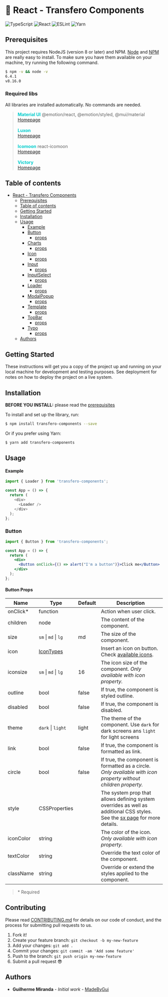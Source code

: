 # 🧩 React - Transfero Components

![TypeScript](https://img.shields.io/badge/typescript-%23007ACC.svg?style=for-the-badge&logo=typescript&logoColor=white) ![React](https://img.shields.io/badge/react-%2320232a.svg?style=for-the-badge&logo=react&logoColor=%2361DAFB) ![ESLint](https://img.shields.io/badge/ESLint-4B3263?style=for-the-badge&logo=eslint&logoColor=white) ![Yarn](https://img.shields.io/badge/yarn-%232C8EBB.svg?style=for-the-badge&logo=yarn&logoColor=white)

## Prerequisites

This project requires NodeJS (version 8 or later) and NPM.
[Node](http://nodejs.org/) and [NPM](https://npmjs.org/) are really easy to install.
To make sure you have them available on your machine,
try running the following command.

```sh
$ npm -v && node -v
6.4.1
v8.16.0
```

### Required libs

All libraries are installed automatically. No commands are needed.

> <b style="color: #00CCCC">Material UI</b> @emotion/react, @emotion/styled, @mui/material
> <br> [Homepage](https://mui.com/) <br><br> <b style="color: #00CCCC">Luxon</b> <br> [Homepage](https://moment.github.io/luxon/#/) <br><br> <b style="color: #00CCCC">Icomoon</b> react-icomoon <br> [Homepage](https://github.com/aykutkardas/react-icomoon) <br><br> <b style="color: #00CCCC">Victory</b> <br> [Homepage](https://formidable.com/open-source/victory/)

## Table of contents

- [React - Transfero Components](#react-transfero-components)
  - [Prerequisites](#prerequisites)
  - [Table of contents](#table-of-contents)
  - [Getting Started](#getting-started)
  - [Installation](#installation)
  - [Usage](#usage)
    - [Example](#example)
    - [Button](#button)
      - [props](#button-props)
    - [Charts](#charts)
      - [props](#charts-props)
    - [Icon](#icon)
      - [props](#icon-props)
    - [Input](#input)
      - [props](#input-props)
    - [InputSelect](#inputselect)
      - [props](#inputselect-props)
    - [Loader](#loader)
      - [props](#loader-props)
    - [ModalPopup](#modalpopup)
      - [props](#modalpopup-props)
    - [Template](#template)
      - [props](#template-props)
    - [TopBar](#topbar)
      - [props](#topbar-props)
    - [Typo](#typo)
      - [props](#typo-props)
  - [Authors](#authors)

## Getting Started

These instructions will get you a copy of the project up and running on your local machine for development and testing purposes. See deployment for notes on how to deploy the project on a live system.

## Installation

**BEFORE YOU INSTALL:** please read the [prerequisites](#prerequisites)

To install and set up the library, run:

```sh
$ npm install transfero-components --save
```

Or if you prefer using Yarn:

```sh
$ yarn add transfero-components
```

## Usage

#### Example

```js
import { Loader } from 'transfero-components';

const App = () => {
  return (
    <div>
      <Loader />
    </div>
  );
};
```

### Button

```jsx
import { Button } from 'transfero-components';

const App = () => {
  return (
    <div>
      <Button onClick={() => alert("I'm a button")}>Click me</Button>
    </div>
  );
};
```

#### Button Props

| Name      | Type                    | Default | Description                                                                                                                                                                      |
| --------- | ----------------------- | ------- | -------------------------------------------------------------------------------------------------------------------------------------------------------------------------------- |
| onClick\* | function                |         | Action when user click.                                                                                                                                                          |
| children  | node                    |         | The content of the component.                                                                                                                                                    |
| size      | `sm` \| `md` \| `lg`    | md      | The size of the component.                                                                                                                                                       |
| icon      | [IconTypes](#icontypes) |         | Insert an icon on button. Check [available icons](#icontypes).                                                                                                                   |
| iconsize  | `sm` \| `md` \| `lg`    | 16      | The icon size of the component. _Only available with icon property._                                                                                                             |
| outline   | bool                    | false   | If true, the component is styled outline.                                                                                                                                        |
| disabled  | bool                    | false   | If true, the component is disabled.                                                                                                                                              |
| theme     | `dark` \| `light`       | light   | The theme of the component. Use `dark` for dark screens ans `light` for light screens                                                                                            |
| link      | bool                    | false   | If true, the component is formatted as link.                                                                                                                                     |
| circle    | bool                    | false   | If true, the component is formatted as a circle. _Only available with icon property without children property._                                                                  |
| style     | CSSProperties           |         | The system prop that allows defining system overrides as well as additional CSS styles. See the [sx page](https://mui.com/system/getting-started/the-sx-prop/) for more details. |
| iconColor | string                  |         | The color of the icon. _Only available with icon property._                                                                                                                      |
| textColor | string                  |         | Override the text color of the component.                                                                                                                                        |
| className | string                  |         | Override or extend the styles applied to the component.                                                                                                                          |

> \* Required

## Contributing

Please read [CONTRIBUTING.md](CONTRIBUTING.md) for details on our code of conduct, and the process for submitting pull requests to us.

1.  Fork it!
2.  Create your feature branch: `git checkout -b my-new-feature`
3.  Add your changes: `git add .`
4.  Commit your changes: `git commit -am 'Add some feature'`
5.  Push to the branch: `git push origin my-new-feature`
6.  Submit a pull request :sunglasses:

## Authors

- **Guilherme Miranda** - _Initial work_ - [MadeByGui](https://github.com/madebygui)
